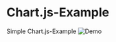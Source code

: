 # Chart.js-Example
Simple Chart.js-Example
![Demo](https://user-images.githubusercontent.com/22357234/32681263-9f8bd644-c63c-11e7-9268-25d99701635d.gif)
